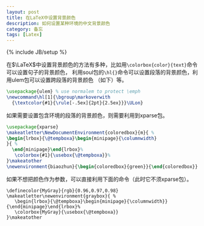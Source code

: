 ```yaml
---
layout: post
title: 在LaTeX中设置背景颜色
description: 如何设置某种环境的中文背景颜色
category: 备忘
tags: [Latex]
---
```

{% include JB/setup %}

在$\LaTeX$中设置背景颜色的方法有多种，比如用```\colorbox{color}{text}```命令可以设置句子的背景颜色，
利用soul包的```\hl{}```命令可以设置段落的背景颜色，利用ulem包可以设置跨段落的背景颜色
（如下）等。

```latex
\usepackage{ulem} % use normalem to protect \emph
\newcommand\hl[1]{\bgroup\markoverwith
  {\textcolor{#1}{\rule[-.5ex]{2pt}{2.5ex}}}\ULon}
```

如果需要设置包含环境的段落的背景颜色，则需要利用到xparse包。

```latex
\usepackage{xparse}
\makeatletter\NewDocumentEnvironment{coloredbox}{m}{ %
\begin{lrbox}{\@tempboxa}\begin{minipage}{\columnwidth}
}{ %
  \end{minipage}\end{lrbox}%
   \colorbox{#1}{\usebox{\@tempboxa}}%
}\makeatother
\newenvironment{biaozhun}{\begin{coloredbox}{green}}{\end{coloredbox}}
```

如果不想把颜色作为参数，可以直接利用下面的命令（此时它不须xparse包）。

```
\definecolor{MyGray}{rgb}{0.96,0.97,0.98}
\makeatletter\newenvironment{graybox}{ %
   \begin{lrbox}{\@tempboxa}\begin{minipage}{\columnwidth}}{\end{minipage}\end{lrbox}%
   \colorbox{MyGray}{\usebox{\@tempboxa}}
}\makeatother
```

